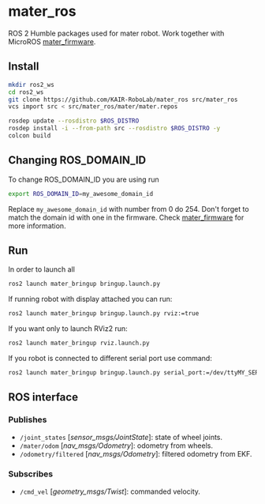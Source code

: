 # mater_ros

ROS 2 Humble packages used for mater robot. Work together with MicroROS [mater_firmware](https://github.com/KAIR-RoboLab/mater_firmware).

## Install

``` bash
mkdir ros2_ws
cd ros2_ws
git clone https://github.com/KAIR-RoboLab/mater_ros src/mater_ros
vcs import src < src/mater_ros/mater/mater.repos

rosdep update --rosdistro $ROS_DISTRO
rosdep install -i --from-path src --rosdistro $ROS_DISTRO -y
colcon build
```

## Changing ROS_DOMAIN_ID

To change ROS_DOMAIN_ID you are using run
``` bash
export ROS_DOMAIN_ID=my_awesome_domain_id
```
Replace `my_awesome_domain_id` with number from 0 do 254. Don't forget to match the domain id with one in the firmware. Check [mater_firmware](https://github.com/KAIR-RoboLab/mater_firmware) for more information.

## Run

In order to launch all 

``` bash
ros2 launch mater_bringup bringup.launch.py
```

If running robot with display attached you can run:

``` bash
ros2 launch mater_bringup bringup.launch.py rviz:=true
```

If you want only to launch RViz2 run:
``` bash
ros2 launch mater_bringup rviz.launch.py
```

If you robot is connected to different serial port use command:
``` bash
ros2 launch mater_bringup bringup.launch.py serial_port:=/dev/ttyMY_SERIAL_PORT
```

## ROS interface

### Publishes

- `/joint_states` [*sensor_msgs/JointState*]: state of wheel joints.
- `/mater/odom` [*nav_msgs/Odometry*]: odometry from wheels.
- `/odometry/filtered` [*nav_msgs/Odometry*]: filtered odometry from EKF.


### Subscribes

- `/cmd_vel` [*geometry_msgs/Twist*]: commanded velocity.

